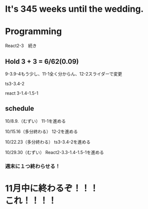 # It's 345 weeks until the wedding.

# Programming

React2-3　続き

## Hold 3 + 3 = 6/62(0.09)

9-3.9-4もう少し、11-1全く分からん、12-2スライダーで変更

ts3-3.4-2

react
3-1.4-1.5-1

## schedule

10/8.9.（むずい）
11-1を進める

10/15.16（多分終わる）
12-2を進める

10/22.23（多分終わる）
ts3-3.4-2を進める

10/29.30（むずい）
React2-3.3-1.4-1.5-1を進める

### 週末に１つ終わらせる！

# 11月中に終わるぞ！！！<br>これ！！！！
